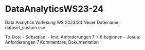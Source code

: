 # DataAnalyticsWS23-24
Data Analytics Vorlesung WS 2023/24
Neuer Dateiname: dataset_custom.csv


To-Dos:
    - Sebastian: 
    - Ime: Anforderungen 7 + 8 beginnen
    - Josua: Anforderungen 7 Kommentare; Dokumentation
